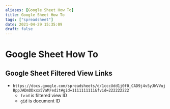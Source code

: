 ```yaml
---
aliases: [Google Sheet How To]
title: Google Sheet How To
tags: ["spreadsheet"]
date: 2021-04-29 15:35:09
draft: false
---
```


# Google Sheet How To

## Google Sheet Filtered View Links

- `https://docs.google.com/spreadsheets/d/1cccUdd1j0f0_CAD9j4vSyJWVVujBppJADmDDxxx5VaM/edit#gid=1111111111&fvid=222222222`
    - `fvid` is filtered view ID
    - `gid` is document ID
